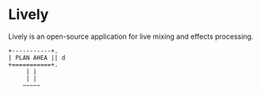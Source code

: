 # Lively

Lively is an open-source application for live mixing and effects processing.

```
+-----------+.
| PLAN AHEA || d
+===========+.
     | |
     | |
    ~~~~~
```
